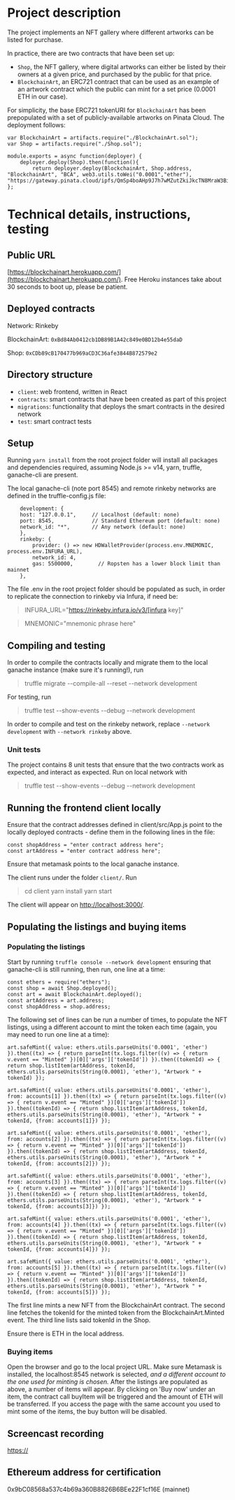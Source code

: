 # Project description

The project implements an NFT gallery where different artworks can be listed for purchase.

In practice, there are two contracts that have been set up:
- `Shop`, the NFT gallery, where digital artworks can either be listed by their owners at a given price, and purchased by the public for that price.
- `BlockchainArt`, an ERC721 contract that can be used as an example of an artwork contract which the public can mint for a set price (0.0001 ETH in our case). 

For simplicity, the base ERC721 tokenURI for `BlockchainArt` has been prepopulated with a set of publicly-available artworks on Pinata Cloud. The deployment follows:

    var BlockchainArt = artifacts.require("./BlockchainArt.sol");
    var Shop = artifacts.require("./Shop.sol");

    module.exports = async function(deployer) {
        deployer.deploy(Shop).then(function(){
            return deployer.deploy(BlockchainArt, Shop.address, "BlockchainArt", "BCA", web3.utils.toWei("0.0001","ether"), "https://gateway.pinata.cloud/ipfs/QmSp4boAHp9J7h7wMZutZkiJkcTN8MraW3BiMUSxoP27cs/")});
    };









# Technical details, instructions, testing

## Public URL
[https://blockchainart.herokuapp.com/](https://blockchainart.herokuapp.com/). Free Heroku instances take about 30 seconds to boot up, please be patient.

## Deployed contracts
Network: Rinkeby

BlockchainArt: `0xBd84Ab0412cb1DB89B1A42c849e0BD12b4e55daD`

Shop: `0xCDb89cB170477b969aCD3C36afe3844B872579e2`

## Directory structure

- `client`: web frontend, written in React
- `contracts`: smart contracts that have been created as part of this project
- `migrations`: functionality that deploys the smart contracts in the desired network
- `test`: smart contract tests

## Setup

Running `yarn install` from the root project folder will install all packages and dependencies required, assuming Node.js >= v14, yarn, truffle, ganache-cli are present. 

The local ganache-cli (note port 8545) and remote rinkeby networks are defined in the truffle-config.js file:

        development: {
        host: "127.0.0.1",     // Localhost (default: none)
        port: 8545,            // Standard Ethereum port (default: none)
        network_id: "*",       // Any network (default: none)
        },
        rinkeby: {
            provider: () => new HDWalletProvider(process.env.MNEMONIC, process.env.INFURA_URL),
            network_id: 4,       
            gas: 5500000,        // Ropsten has a lower block limit than mainnet
        },

The file .env in the root project folder should be populated as such, in order to replicate the connection to rinkeby via Infura, if need be:

> INFURA_URL="https://rinkeby.infura.io/v3/[infura key]"

> MNEMONIC="mnemonic phrase here"


## Compiling and testing

In order to compile the contracts locally and migrate them to the local ganache instance (make sure it's running!), run
> truffle migrate --compile-all --reset --network development

For testing, run
> truffle test --show-events  --debug --network development

In order to compile and test on the rinkeby network, replace `--network development` with `--network rinkeby` above.

### Unit tests

The project contains 8 unit tests that ensure that the two contracts work as expected, and interact as expected. Run on local network with

> truffle test --show-events  --debug --network development

## Running the frontend client locally

Ensure that the contract addresses defined in client/src/App.js point to the locally deployed contracts - define them in the following lines in the file:

    const shopAddress = "enter contract address here";
    const artAddress = "enter contract address here";

Ensure that metamask points to the local ganache instance.

The client runs under the folder `client/`. Run
>    cd client
>    yarn install
>    yarn start

The client will appear on [http://localhost:3000/](http://localhost:3000/).


## Populating the listings and buying items

### Populating the listings

Start by running `truffle console --network development` ensuring that ganache-cli is still running, then run, one line at a time:

    const ethers = require("ethers");
    const shop = await Shop.deployed();
    const art = await BlockchainArt.deployed();
    const artAddress = art.address;
    const shopAddress = shop.address;


The following set of lines can be run a number of times, to populate the NFT listings, using a different account to mint the token each time (again, you may need to run one line at a time):

    art.safeMint({ value: ethers.utils.parseUnits('0.0001', 'ether') }).then((tx) => { return parseInt(tx.logs.filter((v) => { return v.event == "Minted" })[0]['args']['tokenId']) }).then((tokenId) => { return shop.listItem(artAddress, tokenId, ethers.utils.parseUnits(String(0.0001), 'ether'), "Artwork " + tokenId) });

    art.safeMint({ value: ethers.utils.parseUnits('0.0001', 'ether'), from: accounts[1] }).then((tx) => { return parseInt(tx.logs.filter((v) => { return v.event == "Minted" })[0]['args']['tokenId']) }).then((tokenId) => { return shop.listItem(artAddress, tokenId, ethers.utils.parseUnits(String(0.0001), 'ether'), "Artwork " + tokenId, {from: accounts[1]}) });

    art.safeMint({ value: ethers.utils.parseUnits('0.0001', 'ether'), from: accounts[2] }).then((tx) => { return parseInt(tx.logs.filter((v) => { return v.event == "Minted" })[0]['args']['tokenId']) }).then((tokenId) => { return shop.listItem(artAddress, tokenId, ethers.utils.parseUnits(String(0.0001), 'ether'), "Artwork " + tokenId, {from: accounts[2]}) });

    art.safeMint({ value: ethers.utils.parseUnits('0.0001', 'ether'), from: accounts[3] }).then((tx) => { return parseInt(tx.logs.filter((v) => { return v.event == "Minted" })[0]['args']['tokenId']) }).then((tokenId) => { return shop.listItem(artAddress, tokenId, ethers.utils.parseUnits(String(0.0001), 'ether'), "Artwork " + tokenId, {from: accounts[3]}) });

    art.safeMint({ value: ethers.utils.parseUnits('0.0001', 'ether'), from: accounts[4] }).then((tx) => { return parseInt(tx.logs.filter((v) => { return v.event == "Minted" })[0]['args']['tokenId']) }).then((tokenId) => { return shop.listItem(artAddress, tokenId, ethers.utils.parseUnits(String(0.0001), 'ether'), "Artwork " + tokenId, {from: accounts[4]}) });

    art.safeMint({ value: ethers.utils.parseUnits('0.0001', 'ether'), from: accounts[5] }).then((tx) => { return parseInt(tx.logs.filter((v) => { return v.event == "Minted" })[0]['args']['tokenId']) }).then((tokenId) => { return shop.listItem(artAddress, tokenId, ethers.utils.parseUnits(String(0.0001), 'ether'), "Artwork " + tokenId, {from: accounts[5]}) });


The first line mints a new NFT from the BlockchainArt contract. The second line fetches the tokenId for the minted token from the BlockchainArt.Minted event. The third line lists said tokenId in the Shop.

Ensure there is ETH in the local address.

### Buying items

Open the browser and go to the local project URL. Make sure Metamask is installed, the localhost:8545 network is selected, _and a different account to the one used for minting is chosen._ After the listings are populated as above, a number of items will appear. By clicking on 'Buy now' under an item, the contract call buyItem will be triggered and the amount of ETH will be transferred. If you access the page with the same account you used to mint some of the items, the buy button will be disabled.



## Screencast recording
[https://](https://)

## Ethereum address for certification
0x9bC08568a537c4b69a360B8826B6BEe22F1cf16E (mainnet)


